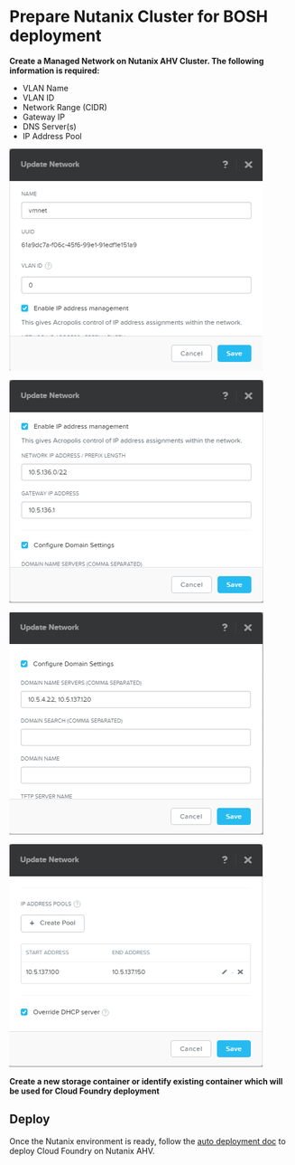 # Prepare Nutanix Cluster for BOSH deployment

**Create a Managed Network on Nutanix AHV Cluster. The following information is required:**

- VLAN Name
- VLAN ID
- Network Range (CIDR)
- Gateway IP
- DNS Server(s)
- IP Address Pool

![Subnet Name and VLAN Id](images/network-1.png)
    
![Network Range and Gateway IP](images/network-2.png)
    
![DNS](images/network-3.png)
   
![Address Pool](images/network-4.png)

**Create a new storage container or identify existing container which will be used for Cloud Foundry deployment**

## Deploy
Once the Nutanix environment is ready, follow the [auto deployment doc](auto-deployment.md) to deploy Cloud Foundry on Nutanix AHV.
